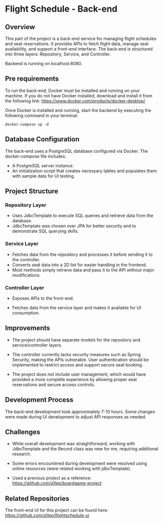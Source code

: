 # Flight Schedule - Back-end

## Overview

This part of the project is a back-end service for managing flight schedules and seat reservations. It provides APIs to fetch flight data, manage seat availability, and support a front-end interface. The back-end is structured into three layers: Repository, Service, and Controller.

Backend is running on localhost:8080.
## Pre requirements

To run the back-end, Docker must be installed and running on your machine. If you do not have Docker installed, download and install it from the following link: https://www.docker.com/products/docker-desktop/

Once Docker is installed and running, start the backend by executing the following command in your terminal:

```shell
docker-compose up -d
```

## Database Configuration

The back-end uses a PostgreSQL database configured via Docker. The docker-compose file includes:

- A PostgreSQL server instance.
- An initialization script that creates necessary tables and populates them with sample data for UI testing.

## Project Structure

### Repository Layer

- Uses JdbcTemplate to execute SQL queries and retrieve data from the database.
- JdbcTemplate was chosen over JPA for better security and to demonstrate SQL querying skills.

### Service Layer

- Fetches data from the repository and processes it before sending it to the controller.
- Converts seat data into a 2D list for easier handling in the frontend.
- Most methods simply retrieve data and pass it to the API without major modifications.

### Controller Layer

- Exposes APIs to the front-end.

- Fetches data from the service layer and makes it available for UI consumption.

## Improvements

- The project should have separate models for the repository and service/controller layers.

- The controller currently lacks security measures such as Spring Security, making the APIs vulnerable. User authentication should be implemented to restrict access and support secure seat booking.

- The project does not include user management, which would have provided a more complete experience by allowing proper seat reservations and secure access controls.

## Development Process

The back-end development took approximately 7-10 hours. Some changes were made during UI development to adjust API responses as needed.

## Challenges

- While overall development was straightforward, working with JdbcTemplate and the Record class was new for me, requiring additional research.

- Some errors encountered during development were resolved using online resources (were related working with jdbcTemplate).

- Used a previous project as a reference: https://github.com/a1lep/boardgame-project

## Related Repositories

The front-end UI for this project can be found here: https://github.com/a1lep/flightschedule-ui